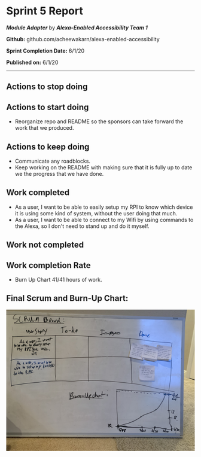 # Sprint 5 Report

***Module Adapter*** by  ***Alexa-Enabled Accessibility Team 1***

**Github:** github.com/acheewakarn/alexa-enabled-accessibility

**Sprint Completion Date:** 6/1/20

**Published on:** 6/1/20

---


## Actions to stop doing

## Actions to start doing

- Reorganize repo and README so the sponsors can take forward the work that we produced.

## Actions to keep doing

- Communicate any roadblocks. 
- Keep working on the README with making sure that it is fully up to date we the progress that we have done.

## Work completed

- As a user, I want to be able to easily setup my RPI to know which device it is using some kind of system, without the user doing that much.
- As a user, I want to be able to connect to my Wifi by using commands to the Alexa, so I don't need to stand up and do it myself.

## Work not completed

## Work completion Rate

- Burn Up Chart 41/41 hours of work.

## Final Scrum and Burn-Up Chart:

![alt text](SCRUM_BURN_FINAL.jpeg "ScrumBoard and BurnUp Chart")



